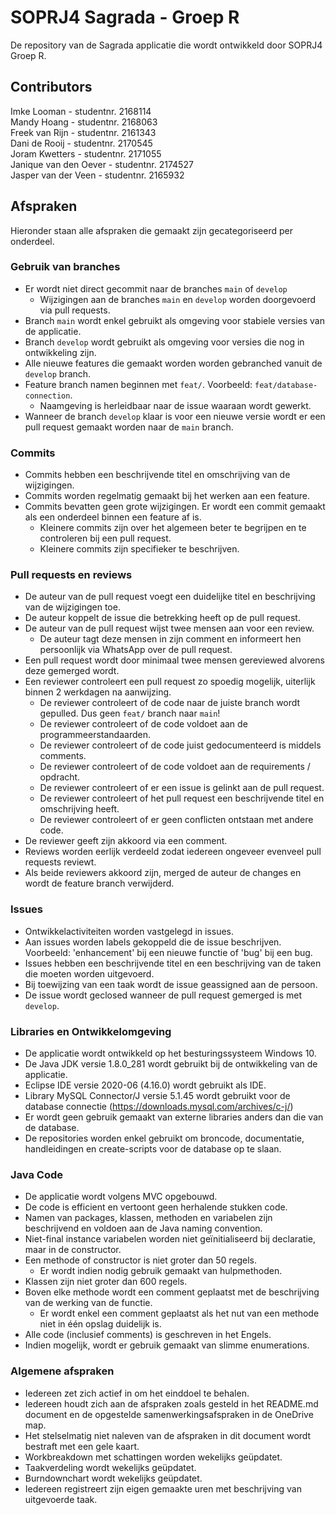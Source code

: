 # SOPRJ4 Sagrada - Groep R

De repository van de Sagrada applicatie die wordt ontwikkeld door SOPRJ4 Groep R.

## Contributors

Imke Looman - studentnr. 2168114  
Mandy Hoang - studentnr. 2168063  
Freek van Rijn - studentnr. 2161343  
Dani de Rooij - studentnr. 2170545  
Joram Kwetters - studentnr. 2171055  
Janique van den Oever - studentnr. 2174527  
Jasper van der Veen - studentnr. 2165932

## Afspraken

Hieronder staan alle afspraken die gemaakt zijn gecategoriseerd per onderdeel.

### Gebruik van branches
- Er wordt niet direct gecommit naar de branches `main` of `develop`
  - Wijzigingen aan de branches `main` en `develop` worden doorgevoerd via pull requests.
- Branch `main` wordt enkel gebruikt als omgeving voor stabiele versies van de applicatie.
- Branch `develop` wordt gebruikt als omgeving voor versies die nog in ontwikkeling zijn.
- Alle nieuwe features die gemaakt worden worden gebranched vanuit de `develop` branch. 
- Feature branch namen beginnen met `feat/`. Voorbeeld: `feat/database-connection`.
  - Naamgeving is herleidbaar naar de issue waaraan wordt gewerkt.
- Wanneer de branch `develop` klaar is voor een nieuwe versie wordt er een pull request gemaakt worden naar de `main` branch.

### Commits
- Commits hebben een beschrijvende titel en omschrijving van de wijzigingen.
- Commits worden regelmatig gemaakt bij het werken aan een feature.
- Commits bevatten geen grote wijzigingen. Er wordt een commit gemaakt als een onderdeel binnen een feature af is. 
  - Kleinere commits zijn over het algemeen beter te begrijpen en te controleren bij een pull request.
  - Kleinere commits zijn specifieker te beschrijven.

### Pull requests en reviews
- De auteur van de pull request voegt een duidelijke titel en beschrijving van de wijzigingen toe.
- De auteur koppelt de issue die betrekking heeft op de pull request.
- De auteur van de pull request wijst twee mensen aan voor een review.
  - De auteur tagt deze mensen in zijn comment en informeert hen persoonlijk via WhatsApp over de pull request.
- Een pull request wordt door minimaal twee mensen gereviewed alvorens deze gemerged wordt.
- Een reviewer controleert een pull request zo spoedig mogelijk, uiterlijk binnen 2 werkdagen na aanwijzing.
  - De reviewer controleert of de code naar de juiste branch wordt gepulled. Dus geen `feat/` branch naar `main`!
  - De reviewer controleert of de code voldoet aan de programmeerstandaarden.
  - De reviewer controleert of de code juist gedocumenteerd is middels comments.
  - De reviewer controleert of de code voldoet aan de requirements / opdracht.
  - De reviewer controleert of er een issue is gelinkt aan de pull request.
  - De reviewer controleert of het pull request een beschrijvende titel en omschrijving heeft.
  - De reviewer controleert of er geen conflicten ontstaan met andere code.
- De reviewer geeft zijn akkoord via een comment.
- Reviews worden eerlijk verdeeld zodat iedereen ongeveer evenveel pull requests reviewt.
- Als beide reviewers akkoord zijn, merged de auteur de changes en wordt de feature branch verwijderd.

### Issues
- Ontwikkelactiviteiten worden vastgelegd in issues.
- Aan issues worden labels gekoppeld die de issue beschrijven. Voorbeeld: 'enhancement' bij een nieuwe functie of 'bug' bij een bug.
- Issues hebben een beschrijvende titel en een beschrijving van de taken die moeten worden uitgevoerd.
- Bij toewijzing van een taak wordt de issue geassigned aan de persoon.
- De issue wordt geclosed wanneer de pull request gemerged is met `develop`.

### Libraries en Ontwikkelomgeving
- De applicatie wordt ontwikkeld op het besturingssysteem Windows 10.
- De Java JDK versie 1.8.0_281 wordt gebruikt bij de ontwikkeling van de applicatie.
- Eclipse IDE versie 2020-06 (4.16.0) wordt gebruikt als IDE.
- Library MySQL Connector/J versie 5.1.45 wordt gebruikt voor de database connectie (https://downloads.mysql.com/archives/c-j/)
- Er wordt geen gebruik gemaakt van externe libraries anders dan die van de database.
- De repositories worden enkel gebruikt om broncode, documentatie, handleidingen en create-scripts voor de database op te slaan.

### Java Code
- De applicatie wordt volgens MVC opgebouwd.
- De code is efficient en vertoont geen herhalende stukken code.
- Namen van packages, klassen, methoden en variabelen zijn beschrijvend en voldoen aan de Java naming convention.
- Niet-final instance variabelen worden niet geïnitialiseerd bij declaratie, maar in de constructor.
- Een methode of constructor is niet groter dan 50 regels. 
  - Er wordt indien nodig gebruik gemaakt van hulpmethoden.
- Klassen zijn niet groter dan 600 regels.
- Boven elke methode wordt een comment geplaatst met de beschrijving van de werking van de functie.
  - Er wordt enkel een comment geplaatst als het nut van een methode niet in één opslag duidelijk is.
- Alle code (inclusief comments) is geschreven in het Engels.
- Indien mogelijk, wordt er gebruik gemaakt van slimme enumerations.

### Algemene afspraken
- Iedereen zet zich actief in om het einddoel te behalen.
- Iedereen houdt zich aan de afspraken zoals gesteld in het README.md document en de opgestelde samenwerkingsafspraken in de OneDrive map.
- Het stelselmatig niet naleven van de afspraken in dit document wordt bestraft met een gele kaart.
- Workbreakdown met schattingen worden wekelijks geüpdatet.
- Taakverdeling wordt wekelijks geüpdatet.
- Burndownchart wordt wekelijks geüpdatet.
- Iedereen registreert zijn eigen gemaakte uren met beschrijving van uitgevoerde taak.
